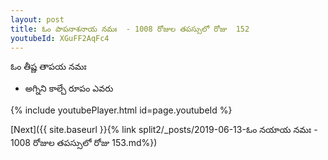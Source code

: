 ```yaml
---
layout: post
title: ఓం పాపనాశనాయ నమః  - 1008 రోజుల తపస్సులో రోజు  152
youtubeId: XGuFF2AqFc4
---
```

 
 
 ఓం తీష్ణ తాపయ నమః  
 
 -  అగ్నిని కాల్చే రూపం ఎవరు 
 
  
 
  
 
 
 
 
 
 


{% include youtubePlayer.html id=page.youtubeId %}
 
[Next]({{ site.baseurl }}{% link  split2/_posts/2019-06-13-ఓం నయాయ నమః  - 1008 రోజుల తపస్సులో రోజు  153.md%})
 
